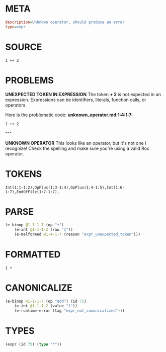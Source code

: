 # META
~~~ini
description=Unknown operator, should produce an error
type=expr
~~~
# SOURCE
~~~roc
1 ++ 2
~~~
# PROBLEMS
**UNEXPECTED TOKEN IN EXPRESSION**
The token **+ 2** is not expected in an expression.
Expressions can be identifiers, literals, function calls, or operators.

Here is the problematic code:
**unknown_operator.md:1:4:1:7:**
```roc
1 ++ 2
```
   ^^^


**UNKNOWN OPERATOR**
This looks like an operator, but it's not one I recognize!
Check the spelling and make sure you're using a valid Roc operator.

# TOKENS
~~~zig
Int(1:1-1:2),OpPlus(1:3-1:4),OpPlus(1:4-1:5),Int(1:6-1:7),EndOfFile(1:7-1:7),
~~~
# PARSE
~~~clojure
(e-binop @1-1-1-7 (op "+")
	(e-int @1-1-1-2 (raw "1"))
	(e-malformed @1-4-1-7 (reason "expr_unexpected_token")))
~~~
# FORMATTED
~~~roc
1 + 
~~~
# CANONICALIZE
~~~clojure
(e-binop @1-1-1-7 (op "add") (id 75)
	(e-int @1-1-1-2 (value "1"))
	(e-runtime-error (tag "expr_not_canonicalized")))
~~~
# TYPES
~~~clojure
(expr (id 75) (type "*"))
~~~
